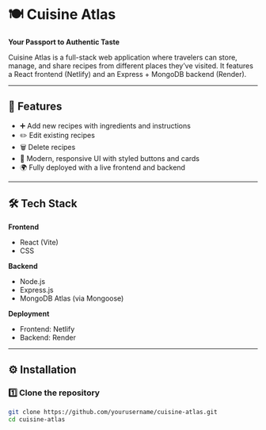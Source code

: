 # 🍽️ Cuisine Atlas  
**Your Passport to Authentic Taste**  

Cuisine Atlas is a full-stack web application where travelers can store, manage, and share recipes from different places they’ve visited. It features a React frontend (Netlify) and an Express + MongoDB backend (Render).  

---

## 📌 Features  
- ➕ Add new recipes with ingredients and instructions  
- ✏️ Edit existing recipes  
- 🗑️ Delete recipes  
- 🎨 Modern, responsive UI with styled buttons and cards  
- 🌍 Fully deployed with a live frontend and backend  

---

## 🛠️ Tech Stack  

**Frontend**  
- React (Vite)  
- CSS  

**Backend**  
- Node.js  
- Express.js  
- MongoDB Atlas (via Mongoose)  

**Deployment**  
- Frontend: Netlify  
- Backend: Render  

---

## ⚙️ Installation  

### 1️⃣ Clone the repository  
```bash
git clone https://github.com/yourusername/cuisine-atlas.git
cd cuisine-atlas
